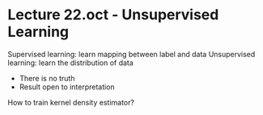 # Lecture 22.oct - Unsupervised Learning 

Supervised learning: learn mapping between label and data
Unsupervised learning: learn the distribution of data

- There is no truth
- Result open to interpretation 



How to train kernel density estimator?
